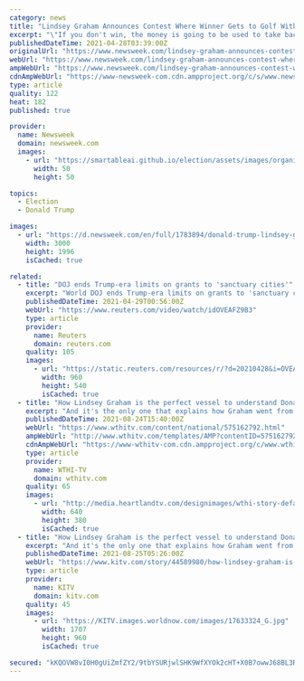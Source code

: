 ```yaml
---
category: news
title: "Lindsey Graham Announces Contest Where Winner Gets to Golf With Trump and Him"
excerpt: "\"If you don't win, the money is going to be used to take back the House and the Senate, so we can stop this slide to socialism,\" Graham said."
publishedDateTime: 2021-04-28T03:39:00Z
originalUrl: "https://www.newsweek.com/lindsey-graham-announces-contest-where-winner-gets-golf-trump-him-1586971"
webUrl: "https://www.newsweek.com/lindsey-graham-announces-contest-where-winner-gets-golf-trump-him-1586971"
ampWebUrl: "https://www.newsweek.com/lindsey-graham-announces-contest-where-winner-gets-golf-trump-him-1586971?amp=1"
cdnAmpWebUrl: "https://www-newsweek-com.cdn.ampproject.org/c/s/www.newsweek.com/lindsey-graham-announces-contest-where-winner-gets-golf-trump-him-1586971?amp=1"
type: article
quality: 122
heat: 182
published: true

provider:
  name: Newsweek
  domain: newsweek.com
  images:
    - url: "https://smartableai.github.io/election/assets/images/organizations/newsweek.com-50x50.jpg"
      width: 50
      height: 50

topics:
  - Election
  - Donald Trump

images:
  - url: "https://d.newsweek.com/en/full/1783894/donald-trump-lindsey-graham-golf-contest-tournament.jpg"
    width: 3000
    height: 1996
    isCached: true

related:
  - title: "DOJ ends Trump-era limits on grants to 'sanctuary cities'"
    excerpt: "World DOJ ends Trump-era limits on grants to 'sanctuary cities' Posted . The U.S. Justice Department has repealed a policy put in place during Donald Trump's presidency that cut o"
    publishedDateTime: 2021-04-29T00:56:00Z
    webUrl: "https://www.reuters.com/video/watch/idOVEAFZ9B3"
    type: article
    provider:
      name: Reuters
      domain: reuters.com
    quality: 105
    images:
      - url: "https://static.reuters.com/resources/r/?d=20210428&i=OVEAFZ9B3&r=OVEAFZ9B3&t=2"
        width: 960
        height: 540
        isCached: true
  - title: "How Lindsey Graham is the perfect vessel to understand Donald Trump's death grip on the GOP"
    excerpt: "And it's the only one that explains how Graham went from an understudy to Sen. John McCain in the early part of this decade to a full-fledged Trumper by the end of it. \"What emerges from interviews with more than 60 people close to him,"
    publishedDateTime: 2021-08-24T15:40:00Z
    webUrl: "https://www.wthitv.com/content/national/575162792.html"
    ampWebUrl: "http://www.wthitv.com/templates/AMP?contentID=575162792"
    cdnAmpWebUrl: "https://www-wthitv-com.cdn.ampproject.org/c/www.wthitv.com/templates/AMP?contentID=575162792"
    type: article
    provider:
      name: WTHI-TV
      domain: wthitv.com
    quality: 65
    images:
      - url: "http://media.heartlandtv.com/designimages/wthi-story-default-image-640x380.png"
        width: 640
        height: 380
        isCached: true
  - title: "How Lindsey Graham is the perfect vessel to understand Donald Trump's death grip on the GOP"
    excerpt: "And it's the only one that explains how Graham went from an understudy to Sen. John McCain in the early part of this decade to a full-fledged Trumper by the end of it. \"What emerges from interviews with more than 60 people close to him,"
    publishedDateTime: 2021-08-25T05:26:00Z
    webUrl: "https://www.kitv.com/story/44589980/how-lindsey-graham-is-the-perfect-vessel-to-understand-donald-trumps-death-grip-on-the-gop"
    type: article
    provider:
      name: KITV
      domain: kitv.com
    quality: 45
    images:
      - url: "https://KITV.images.worldnow.com/images/17633324_G.jpg"
        width: 1707
        height: 960
        isCached: true

secured: "kKQOVW8vI0H0gUiZmfZY2/9tbYSURjwlSHK9WfXYOk2cHT+X0B7owwJ68BL3RG9fFRjFuNhfI/l5eaqQj6oY6YpY4eF7lcurDrwusYaFP69cpa+WTorE9y4k3qSN+KqZ/Tz//vACKEU8a0HVMNQdOruWN/3I0M1M27JtHlWmVrWe+/oEv0hGf0/ukFzEJIaQbmZuHdHTZKn4lCgw8U8DQJlDo7ZFHQaFCdqEgcG7s49MFYYz2h4APwkaOys1KiEnJyyJhB+jYdzawDge2WlCFvHStYGyye6p7yp7yEX5kQ5R2UqxSVHrvUorFoZ6e2Q3zh4XontCHh+rgwLKjt6u5We+fCqSrOMkiApatIXcERs=;ikAclQumGqhYhl6rpS+mUg=="
---
```


